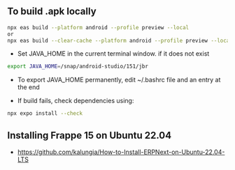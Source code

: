## To build .apk locally

```bash
npx eas build --platform android --profile preview --local
or
npx eas build --clear-cache --platform android --profile preview --local
```

- Set JAVA_HOME in the current terminal window. if it does not exist

```bash
export JAVA_HOME=/snap/android-studio/151/jbr
```

- To export JAVA_HOME permanently, edit ~/.bashrc file and an entry at the end

- If build fails, check dependencies using:

```bash
npx expo install --check
```

## Installing Frappe 15 on Ubuntu 22.04

- https://github.com/kalungia/How-to-Install-ERPNext-on-Ubuntu-22.04-LTS